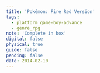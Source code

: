 ```yaml
---
title: 'Pokémon: Fire Red Version'
tags:
  - platform_game-boy-advance
  - genre_rpg
note: 'Complete in box'
digital: false
physical: true
guide: false
pending: false
date: 2014-02-10
---
```

